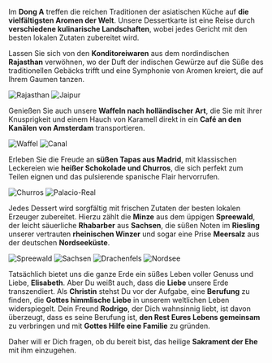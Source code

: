 Im **Dong A** treffen die reichen Traditionen der asiatischen Küche auf **die vielfältigsten Aromen der Welt**. Unsere Dessertkarte ist eine Reise durch **verschiedene kulinarische Landschaften**, wobei jedes Gericht mit den besten lokalen Zutaten zubereitet wird.

Lassen Sie sich von den **Konditoreiwaren** aus dem nordindischen **Rajasthan** verwöhnen, wo der Duft der indischen Gewürze auf die Süße des traditionellen Gebäcks trifft und eine Symphonie von Aromen kreiert, die auf Ihrem Gaumen tanzen.

![Rajasthan](/pics/10-raja.jpg)
![Jaipur](/pics/11-jaipur.jpg)

Genießen Sie auch unsere **Waffeln nach holländischer Art**, die Sie mit ihrer Knusprigkeit und einem Hauch von Karamell direkt in ein **Café an den Kanälen von Amsterdam** transportieren.

![Waffel](/pics/20-waffel.jpg)
![Canal](/pics/21-amsterdam.jpeg)

Erleben Sie die Freude an **süßen Tapas aus Madrid**, mit klassischen Leckereien wie **heißer Schokolade und Churros**, die sich perfekt zum Teilen eignen und das pulsierende spanische Flair hervorrufen.

![Churros](/pics/30-churros.jpg)
![Palacio-Real](/pics/31-palacio_real.jpg)

Jedes Dessert wird sorgfältig mit frischen Zutaten der besten lokalen Erzeuger zubereitet. Hierzu zählt die **Minze** aus dem üppigen **Spreewald**, der leicht säuerliche **Rhabarber** aus **Sachsen**,
die süßen Noten im **Riesling** unserer vertrauten **rheinischen Winzer** und sogar eine Prise **Meersalz** aus der deutschen **Nordseeküste**.

![Spreewald](/pics/40-spreewald.jpg)
![Sachsen](/pics/41-sachsen.jpg)
![Drachenfels](/pics/42-drachenfels_jochen-tack_.jpg)
![Nordsee](/pics/43-nordsee.jpg)

Tatsächlich bietet uns die ganze Erde ein süßes Leben voller Genuss und Liebe, **Elisabeth**. Aber Du weißt auch, dass die **Liebe** unsere Erde transzendiert. Als **Christin** stehst Du vor der Aufgabe, eine **Berufung** zu finden,
die **Gottes himmlische Liebe** in unserem weltlichen Leben widerspiegelt. Dein Freund **Rodrigo**, der Dich wahnsinnig liebt, ist davon überzeugt, dass es seine Berufung ist,
**den Rest Eures Lebens gemeinsam** zu verbringen und mit **Gottes Hilfe eine Familie** zu gründen.

Daher will er Dich fragen, ob du bereit bist, das heilige **Sakrament der Ehe** mit ihm einzugehen.
